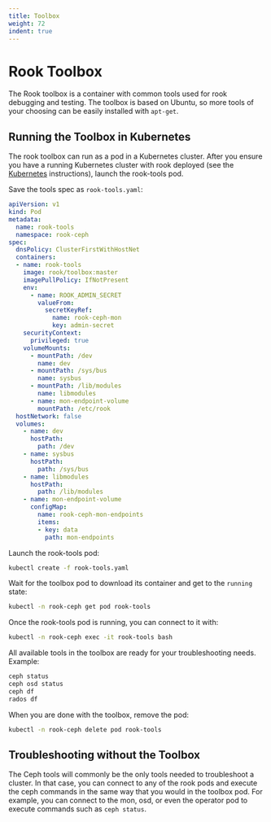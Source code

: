 ```yaml
---
title: Toolbox
weight: 72
indent: true
---
```


#  Rook Toolbox
The Rook toolbox is a container with common tools used for rook debugging and testing.
The toolbox is based on Ubuntu, so more tools of your choosing can be easily installed with `apt-get`.

## Running the Toolbox in Kubernetes

The rook toolbox can run as a pod in a Kubernetes cluster.  After you ensure you have a running Kubernetes cluster with rook deployed (see the [Kubernetes](quickstart.md) instructions),
launch the rook-tools pod.

Save the tools spec as `rook-tools.yaml`:

```yaml
apiVersion: v1
kind: Pod
metadata:
  name: rook-tools
  namespace: rook-ceph
spec:
  dnsPolicy: ClusterFirstWithHostNet
  containers:
  - name: rook-tools
    image: rook/toolbox:master
    imagePullPolicy: IfNotPresent
    env:
      - name: ROOK_ADMIN_SECRET
        valueFrom:
          secretKeyRef:
            name: rook-ceph-mon
            key: admin-secret
    securityContext:
      privileged: true
    volumeMounts:
      - mountPath: /dev
        name: dev
      - mountPath: /sys/bus
        name: sysbus
      - mountPath: /lib/modules
        name: libmodules
      - name: mon-endpoint-volume
        mountPath: /etc/rook
  hostNetwork: false
  volumes:
    - name: dev
      hostPath:
        path: /dev
    - name: sysbus
      hostPath:
        path: /sys/bus
    - name: libmodules
      hostPath:
        path: /lib/modules
    - name: mon-endpoint-volume
      configMap:
        name: rook-ceph-mon-endpoints
        items:
        - key: data
          path: mon-endpoints
```

Launch the rook-tools pod:
```bash
kubectl create -f rook-tools.yaml
```

Wait for the toolbox pod to download its container and get to the `running` state:
```bash
kubectl -n rook-ceph get pod rook-tools
```

Once the rook-tools pod is running, you can connect to it with:
```bash
kubectl -n rook-ceph exec -it rook-tools bash
```

All available tools in the toolbox are ready for your troubleshooting needs.  Example:
```bash
ceph status
ceph osd status
ceph df
rados df
```

When you are done with the toolbox, remove the pod:
```bash
kubectl -n rook-ceph delete pod rook-tools
```

## Troubleshooting without the Toolbox
The Ceph tools will commonly be the only tools needed to troubleshoot a cluster. In that case, you can connect to any of the rook pods and execute the ceph commands in the same way that you would in the toolbox pod. For example, you can connect to the mon, osd, or even the operator pod to execute commands such as `ceph status`.
